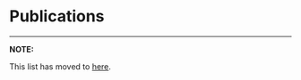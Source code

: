 # Publications

-----------------------------------------------------------------------------------

**NOTE:**  

This list has moved to [here](https://pfroysdon.github.io/publications/).